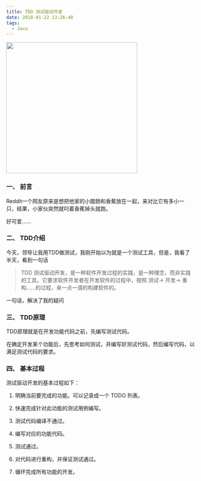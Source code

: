 ```yaml
---
title: TDD 测试驱动开发
date: 2018-01-22 13:26:48
tags:
  - Java
---
```


<img src="/assets/postImg/tddintroductionLogo.jpeg" width="350px" height="350px">

### 一、 前言

Reddit一个网友原来是想把他家的小腊肠和香蕉放在一起，来对比它有多小一只，结果，小家伙突然就叼着香蕉掉头就跑。

好可爱......

### 二、 TDD介绍

今天，领导让我用TDD做测试，我刚开始以为就是一个测试工具，但是，我看了半天，看到一句话
> TDD 测试驱动开发，是一种软件开发过程的实践，是一种理念，而非实践的工具。它要求软件开发者在开发软件的过程中，按照 测试-> 开发-> 重构......的过程，来一点一滴的构建软件的。

一句话，解决了我的疑问

### 三、 TDD原理

TDD原理就是在开发功能代码之前，先编写测试代码。

在确定开发某个功能后，先思考如何测试，并编写好测试代码，然后编写代码，以满足测试代码的要求。

### 四、 基本过程

测试驱动开发的基本过程如下：

1. 明确当前要完成的功能。可以记录成一个 TODO 列表。

2. 快速完成针对此功能的测试用例编写。

3. 测试代码编译不通过。

4. 编写对应的功能代码。

5. 测试通过。

6. 对代码进行重构，并保证测试通过。

7. 循环完成所有功能的开发。
